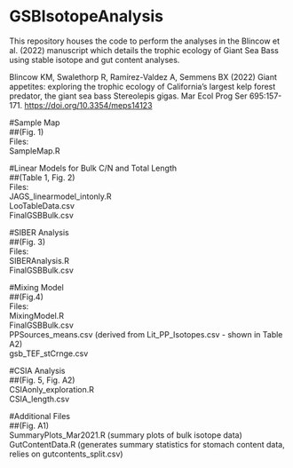 # GSBIsotopeAnalysis
This repository houses the code to perform the analyses in the Blincow et al. (2022) manuscript which details the trophic ecology of Giant Sea Bass using stable isotope and gut content analyses.

Blincow KM, Swalethorp R, Ramírez-Valdez A, Semmens BX (2022) Giant appetites: exploring the trophic ecology of California’s largest kelp forest predator, the giant sea bass Stereolepis gigas. Mar Ecol Prog Ser 695:157-171. https://doi.org/10.3354/meps14123

#Sample Map   
##(Fig. 1)  
Files:  
SampleMap.R

#Linear Models for Bulk C/N and Total Length  
##(Table 1, Fig. 2)  
Files:   
JAGS_linearmodel_intonly.R  
LooTableData.csv  
FinalGSBBulk.csv  
  
#SIBER Analysis  
##(Fig. 3)  
Files:  
SIBERAnalysis.R  
FinalGSBBulk.csv  
  
#Mixing Model  
##(Fig.4)  
Files:  
MixingModel.R  
FinalGSBBulk.csv  
PPSources_means.csv (derived from Lit_PP_Isotopes.csv - shown in Table A2)  
gsb_TEF_stCrnge.csv  

#CSIA Analysis  
##(Fig. 5, Fig. A2)  
CSIAonly_exploration.R  
CSIA_length.csv  
  
#Additional Files  
##(Fig. A1)  
SummaryPlots_Mar2021.R (summary plots of bulk isotope data)  
GutContentData.R (generates summary statistics for stomach content data, relies on gutcontents_split.csv)  
